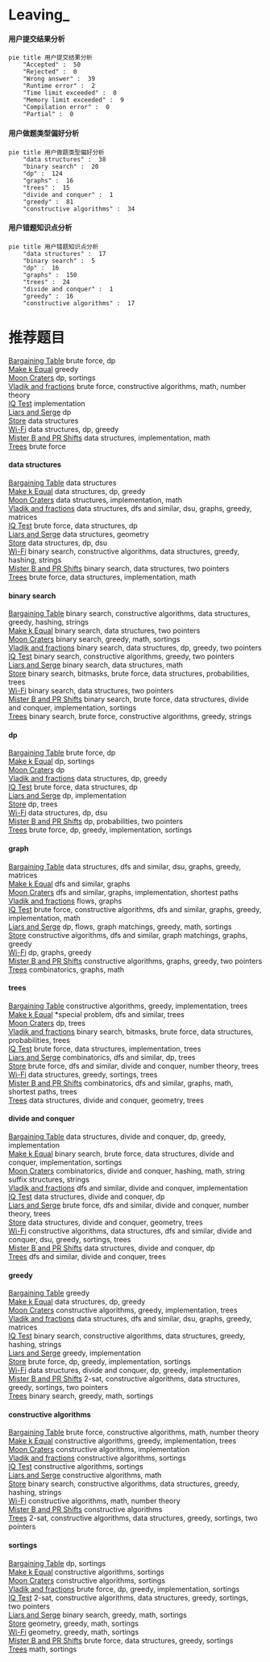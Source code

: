 # Leaving_
<!-- tabs:start -->
#### **用户提交结果分析**

```mermaid
pie title 用户提交结果分析
    "Accepted" :  50
    "Rejected" :  0
    "Wrong answer" :  39
    "Runtime error" :  2
    "Time limit exceeded" :  0
    "Memory limit exceeded" :  9
    "Compilation error" :  0
    "Partial" :  0
```
#### **用户做题类型偏好分析**

```mermaid
pie title 用户做题类型偏好分析
    "data structures" :  38
    "binary search" :  20
    "dp" :  124
    "graphs" :  16
    "trees" :  15
    "divide and conquer" :  1
    "greedy" :  81
    "constructive algorithms" :  34
```
#### **用户错题知识点分析**

```mermaid
pie title 用户错题知识点分析
    "data structures" :  17
    "binary search" :  5
    "dp" :  16
    "graphs" :  150
    "trees" :  24
    "divide and conquer" :  1
    "greedy" :  16
    "constructive algorithms" :  17
```
<!-- tabs:end -->
# 推荐题目
[Bargaining Table](http://codeforces.com/problemset/problem/22/B)		brute force,
                        dp		  
[Make k Equal](http://codeforces.com/problemset/problem/1328/F)		greedy		  
[Moon Craters](http://codeforces.com/problemset/problem/39/C)		dp,
                        sortings		  
[Vladik and fractions](http://codeforces.com/problemset/problem/743/C)		brute force,
                        constructive algorithms,
                        math,
                        number theory		  
[IQ Test](http://codeforces.com/problemset/problem/328/A)		implementation		  
[Liars and Serge](http://codeforces.com/problemset/problem/256/D)		dp		  
[Store](http://codeforces.com/problemset/problem/1010/E)		data structures		  
[Wi-Fi](http://codeforces.com/problemset/problem/1216/F)		data structures,
                        dp,
                        greedy		  
[Mister B and PR Shifts](http://codeforces.com/problemset/problem/819/B)		data structures,
                        implementation,
                        math		  
[Trees](http://codeforces.com/problemset/problem/58/C)		brute force		  
<!-- tabs:start -->
#### **data structures**
[Bargaining Table](http://codeforces.com/problemset/problem/1010/E)		data structures		  
[Make k Equal](http://codeforces.com/problemset/problem/1216/F)		data structures,
                        dp,
                        greedy		  
[Moon Craters](http://codeforces.com/problemset/problem/819/B)		data structures,
                        implementation,
                        math		  
[Vladik and fractions](http://codeforces.com/problemset/problem/1335/F)		data structures,
                        dfs and similar,
                        dsu,
                        graphs,
                        greedy,
                        matrices		  
[IQ Test](http://codeforces.com/problemset/problem/263/E)		brute force,
                        data structures,
                        dp		  
[Liars and Serge](http://codeforces.com/problemset/problem/70/D)		data structures,
                        geometry		  
[Store](http://codeforces.com/problemset/problem/500/E)		data structures,
                        dp,
                        dsu		  
[Wi-Fi](http://codeforces.com/problemset/problem/30/E)		binary search,
                        constructive algorithms,
                        data structures,
                        greedy,
                        hashing,
                        strings		  
[Mister B and PR Shifts](http://codeforces.com/problemset/problem/1041/D)		binary search,
                        data structures,
                        two pointers		  
[Trees](http://codeforces.com/problemset/problem/702/B)		brute force,
                        data structures,
                        implementation,
                        math		  
#### **binary search**
[Bargaining Table](http://codeforces.com/problemset/problem/30/E)		binary search,
                        constructive algorithms,
                        data structures,
                        greedy,
                        hashing,
                        strings		  
[Make k Equal](http://codeforces.com/problemset/problem/1041/D)		binary search,
                        data structures,
                        two pointers		  
[Moon Craters](http://codeforces.com/problemset/problem/1201/C)		binary search,
                        greedy,
                        math,
                        sortings		  
[Vladik and fractions](http://codeforces.com/problemset/problem/1492/C)		binary search,
                        data structures,
                        dp,
                        greedy,
                        two pointers		  
[IQ Test](http://codeforces.com/problemset/problem/1463/D)		binary search,
                        constructive algorithms,
                        greedy,
                        two pointers		  
[Liars and Serge](http://codeforces.com/problemset/problem/1490/G)		binary search,
                        data structures,
                        math		  
[Store](http://codeforces.com/problemset/problem/1479/D)		binary search,
                        bitmasks,
                        brute force,
                        data structures,
                        probabilities,
                        trees		  
[Wi-Fi](http://codeforces.com/problemset/problem/1436/E)		binary search,
                        data structures,
                        two pointers		  
[Mister B and PR Shifts](http://codeforces.com/problemset/problem/1461/D)		binary search,
                        brute force,
                        data structures,
                        divide and conquer,
                        implementation,
                        sortings		  
[Trees](http://codeforces.com/problemset/problem/1493/C)		binary search,
                        brute force,
                        constructive algorithms,
                        greedy,
                        strings		  
#### **dp**
[Bargaining Table](http://codeforces.com/problemset/problem/22/B)		brute force,
                        dp		  
[Make k Equal](http://codeforces.com/problemset/problem/39/C)		dp,
                        sortings		  
[Moon Craters](http://codeforces.com/problemset/problem/256/D)		dp		  
[Vladik and fractions](http://codeforces.com/problemset/problem/1216/F)		data structures,
                        dp,
                        greedy		  
[IQ Test](http://codeforces.com/problemset/problem/263/E)		brute force,
                        data structures,
                        dp		  
[Liars and Serge](http://codeforces.com/problemset/problem/1109/A)		dp,
                        implementation		  
[Store](http://codeforces.com/problemset/problem/1322/F)		dp,
                        trees		  
[Wi-Fi](http://codeforces.com/problemset/problem/500/E)		data structures,
                        dp,
                        dsu		  
[Mister B and PR Shifts](http://codeforces.com/problemset/problem/498/B)		dp,
                        probabilities,
                        two pointers		  
[Trees](http://codeforces.com/problemset/problem/1380/C)		brute force,
                        dp,
                        greedy,
                        implementation,
                        sortings		  
#### **graph**
[Bargaining Table](http://codeforces.com/problemset/problem/1335/F)		data structures,
                        dfs and similar,
                        dsu,
                        graphs,
                        greedy,
                        matrices		  
[Make k Equal](https://codeforces.com/contest/528/problem/C)		dfs and similar,
                        graphs		  
[Moon Craters](http://codeforces.com/problemset/problem/1105/D)		dfs and similar,
                        graphs,
                        implementation,
                        shortest paths		  
[Vladik and fractions](http://codeforces.com/problemset/problem/1383/F)		flows,
                        graphs		  
[IQ Test](http://codeforces.com/problemset/problem/1487/C)		brute force,
                        constructive algorithms,
                        dfs and similar,
                        graphs,
                        greedy,
                        implementation,
                        math		  
[Liars and Serge](http://codeforces.com/problemset/problem/1437/C)		dp,
                        flows,
                        graph matchings,
                        greedy,
                        math,
                        sortings		  
[Store](http://codeforces.com/problemset/problem/1470/D)		constructive algorithms,
                        dfs and similar,
                        graph matchings,
                        graphs,
                        greedy		  
[Wi-Fi](http://codeforces.com/problemset/problem/1476/C)		dp,
                        graphs,
                        greedy		  
[Mister B and PR Shifts](http://codeforces.com/problemset/problem/1304/D)		constructive algorithms,
                        graphs,
                        greedy,
                        two pointers		  
[Trees](http://codeforces.com/problemset/problem/1475/C)		combinatorics,
                        graphs,
                        math		  
#### **trees**
[Bargaining Table](https://codeforces.com/contest/828/problem/D)		constructive algorithms,
                        greedy,
                        implementation,
                        trees		  
[Make k Equal](http://codeforces.com/problemset/problem/1387/B2)		*special problem,
                        dfs and similar,
                        trees		  
[Moon Craters](http://codeforces.com/problemset/problem/1322/F)		dp,
                        trees		  
[Vladik and fractions](http://codeforces.com/problemset/problem/1479/D)		binary search,
                        bitmasks,
                        brute force,
                        data structures,
                        probabilities,
                        trees		  
[IQ Test](http://codeforces.com/problemset/problem/1511/C)		brute force,
                        data structures,
                        implementation,
                        trees		  
[Liars and Serge](http://codeforces.com/problemset/problem/1499/F)		combinatorics,
                        dfs and similar,
                        dp,
                        trees		  
[Store](http://codeforces.com/problemset/problem/1491/E)		brute force,
                        dfs and similar,
                        divide and conquer,
                        number theory,
                        trees		  
[Wi-Fi](http://codeforces.com/problemset/problem/1466/D)		data structures,
                        greedy,
                        sortings,
                        trees		  
[Mister B and PR Shifts](http://codeforces.com/problemset/problem/1495/D)		combinatorics,
                        dfs and similar,
                        graphs,
                        math,
                        shortest paths,
                        trees		  
[Trees](http://codeforces.com/problemset/problem/1303/G)		data structures,
                        divide and conquer,
                        geometry,
                        trees		  
#### **divide and conquer**
[Bargaining Table](http://codeforces.com/problemset/problem/1420/C2)		data structures,
                        divide and conquer,
                        dp,
                        greedy,
                        implementation		  
[Make k Equal](http://codeforces.com/problemset/problem/1461/D)		binary search,
                        brute force,
                        data structures,
                        divide and conquer,
                        implementation,
                        sortings		  
[Moon Craters](http://codeforces.com/problemset/problem/1466/G)		combinatorics,
                        divide and conquer,
                        hashing,
                        math,
                        string suffix structures,
                        strings		  
[Vladik and fractions](http://codeforces.com/problemset/problem/1490/D)		dfs and similar,
                        divide and conquer,
                        implementation		  
[IQ Test](https://codeforces.com/contest/1483/problem/C)		data structures,
                        divide and conquer,
                        dp		  
[Liars and Serge](http://codeforces.com/problemset/problem/1491/E)		brute force,
                        dfs and similar,
                        divide and conquer,
                        number theory,
                        trees		  
[Store](http://codeforces.com/problemset/problem/1303/G)		data structures,
                        divide and conquer,
                        geometry,
                        trees		  
[Wi-Fi](http://codeforces.com/problemset/problem/1494/D)		constructive algorithms,
                        data structures,
                        dfs and similar,
                        divide and conquer,
                        dsu,
                        greedy,
                        sortings,
                        trees		  
[Mister B and PR Shifts](http://codeforces.com/problemset/problem/1482/E)		data structures,
                        divide and conquer,
                        dp		  
[Trees](http://codeforces.com/problemset/problem/566/C)		dfs and similar,
                        divide and conquer,
                        trees		  
#### **greedy**
[Bargaining Table](http://codeforces.com/problemset/problem/1328/F)		greedy		  
[Make k Equal](http://codeforces.com/problemset/problem/1216/F)		data structures,
                        dp,
                        greedy		  
[Moon Craters](https://codeforces.com/contest/828/problem/D)		constructive algorithms,
                        greedy,
                        implementation,
                        trees		  
[Vladik and fractions](http://codeforces.com/problemset/problem/1335/F)		data structures,
                        dfs and similar,
                        dsu,
                        graphs,
                        greedy,
                        matrices		  
[IQ Test](http://codeforces.com/problemset/problem/30/E)		binary search,
                        constructive algorithms,
                        data structures,
                        greedy,
                        hashing,
                        strings		  
[Liars and Serge](http://codeforces.com/problemset/problem/1264/A)		greedy,
                        implementation		  
[Store](http://codeforces.com/problemset/problem/1380/C)		brute force,
                        dp,
                        greedy,
                        implementation,
                        sortings		  
[Wi-Fi](http://codeforces.com/problemset/problem/1420/C2)		data structures,
                        divide and conquer,
                        dp,
                        greedy,
                        implementation		  
[Mister B and PR Shifts](https://codeforces.com/contest/1504/problem/F)		2-sat,
                        constructive algorithms,
                        data structures,
                        greedy,
                        sortings,
                        two pointers		  
[Trees](http://codeforces.com/problemset/problem/1201/C)		binary search,
                        greedy,
                        math,
                        sortings		  
#### **constructive algorithms**
[Bargaining Table](http://codeforces.com/problemset/problem/743/C)		brute force,
                        constructive algorithms,
                        math,
                        number theory		  
[Make k Equal](https://codeforces.com/contest/828/problem/D)		constructive algorithms,
                        greedy,
                        implementation,
                        trees		  
[Moon Craters](http://codeforces.com/problemset/problem/1081/B)		constructive algorithms,
                        implementation		  
[Vladik and fractions](http://codeforces.com/problemset/problem/23/C)		constructive algorithms,
                        sortings		  
[IQ Test](http://codeforces.com/problemset/problem/1136/C)		constructive algorithms,
                        sortings		  
[Liars and Serge](http://codeforces.com/problemset/problem/1450/C2)		constructive algorithms,
                        math		  
[Store](http://codeforces.com/problemset/problem/30/E)		binary search,
                        constructive algorithms,
                        data structures,
                        greedy,
                        hashing,
                        strings		  
[Wi-Fi](http://codeforces.com/problemset/problem/1110/C)		constructive algorithms,
                        math,
                        number theory		  
[Mister B and PR Shifts](http://codeforces.com/problemset/problem/1395/B)		constructive algorithms		  
[Trees](https://codeforces.com/contest/1504/problem/F)		2-sat,
                        constructive algorithms,
                        data structures,
                        greedy,
                        sortings,
                        two pointers		  
#### **sortings**
[Bargaining Table](http://codeforces.com/problemset/problem/39/C)		dp,
                        sortings		  
[Make k Equal](http://codeforces.com/problemset/problem/23/C)		constructive algorithms,
                        sortings		  
[Moon Craters](http://codeforces.com/problemset/problem/1136/C)		constructive algorithms,
                        sortings		  
[Vladik and fractions](http://codeforces.com/problemset/problem/1380/C)		brute force,
                        dp,
                        greedy,
                        implementation,
                        sortings		  
[IQ Test](https://codeforces.com/contest/1504/problem/F)		2-sat,
                        constructive algorithms,
                        data structures,
                        greedy,
                        sortings,
                        two pointers		  
[Liars and Serge](http://codeforces.com/problemset/problem/1201/C)		binary search,
                        greedy,
                        math,
                        sortings		  
[Store](https://codeforces.com/contest/1496/problem/C)		geometry,
                        greedy,
                        math,
                        sortings		  
[Wi-Fi](http://codeforces.com/problemset/problem/1495/A)		geometry,
                        greedy,
                        math,
                        sortings		  
[Mister B and PR Shifts](http://codeforces.com/problemset/problem/1497/A)		brute force,
                        data structures,
                        greedy,
                        sortings		  
[Trees](http://codeforces.com/problemset/problem/1427/A)		math,
                        sortings		  
<!-- tabs:end -->
